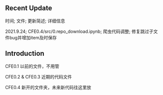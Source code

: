## Recent Update

时间; 文件; 更新简述; 详细信息

2021.9.24; CFE0.4/src/0.repo_download.ipynb; 爬虫代码调整; 修复跳过子文件bug并增加item及时保存

## Introduction

CFE0.1 以前的文件，不用管

CFE0.2 & CFE0.3 近期的代码文件

CFE0.4 新开的文件夹，未来新代码往这里放
